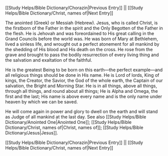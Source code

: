 [[Study Helps/Bible Dictionary/Chorazin|Previous Entry]]  ||  [[Study Helps/Bible Dictionary/Christ, names of|Next Entry]]

 The anointed (Greek) or Messiah (Hebrew). Jesus, who is called Christ, is the firstborn of the Father in the spirit and the Only Begotten of the Father in the flesh. He is Jehovah and was foreordained to His great calling in the Grand Councils before the world was. He was born of Mary at Bethlehem, lived a sinless life, and wrought out a perfect atonement for all mankind by the shedding of His blood and His death on the cross. He rose from the grave and brought to pass the bodily resurrection of every living thing and the salvation and exaltation of the faithful.

 He is the greatest Being to be born on this earth—the perfect example—and all religious things should be done in His name. He is Lord of lords, King of kings, the Creator, the Savior, the God of the whole earth, the Captain of our salvation, the Bright and Morning Star. He is in all things, above all things, through all things, and round about all things; He is Alpha and Omega, the first and the last; His name is above every name and is the only name under heaven by which we can be saved.

 He will come again in power and glory to dwell on the earth and will stand as Judge of all mankind at the last day. See also [[Study Helps/Bible Dictionary/Anointed One|Anointed One]]; [[Study Helps/Bible Dictionary/Christ, names of|Christ, names of]]; [[Study Helps/Bible Dictionary/Jesus|Jesus]].

[[Study Helps/Bible Dictionary/Chorazin|Previous Entry]]  ||  [[Study Helps/Bible Dictionary/Christ, names of|Next Entry]]